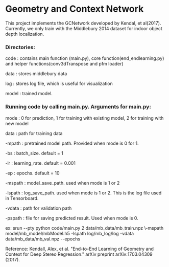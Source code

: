 # Geometry and Context Network
This project implements the GCNetwork developed by Kendal, et al(2017). Currently, we only train with the Middlebury 2014 dataset for indoor object depth localization.

### Directories:

  code : contains main function (main.py), core function(end_endlearning.py) and helper functions(conv3dTranspose and pfm loader)
  
  data : stores middlebury data
  
  log : stores log file, which is useful for visualization
  
  model : trained model.


### Running code by calling main.py. Arguments for main.py:

  mode : 0 for prediction, 1 for training with existing model, 2 for training with new model
  
  data : path for training data
  
  -mpath : pretrained model path. Provided when mode is 0 for 1.
  
  -bs : batch_size. default = 1
  
  -lr : learning_rate. default = 0.001
  
  -ep : epochs. default = 10
  
  -mspath : model_save_path. used when mode is 1 or 2
  
  -lspath : log_save_path. used when mode is 1 or 2. This is the log file used in Tensorboard.
  
  -vdata : path for validation path
  
  -pspath : file for saving predicted result. Used when mode is 0.

  ex: srun --pty python code/main.py 2 data/mb_data/mb_train.npz \\-mspath model/mb_model/mbModel.h5 -lspath log/mb_log/log -vdata data/mb_data/mb_val.npz --epochs 

Reference: Kendall, Alex, et al. "End-to-End Learning of Geometry and Context for Deep Stereo Regression." arXiv preprint arXiv:1703.04309 (2017).
